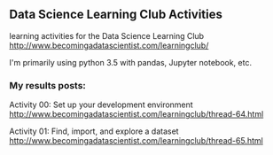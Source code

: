 ## Data Science Learning Club Activities
learning activities for the Data Science Learning Club http://www.becomingadatascientist.com/learningclub/

I'm primarily using python 3.5 with pandas, Jupyter notebook, etc.

### My results posts:

Activity 00: Set up your development environment
http://www.becomingadatascientist.com/learningclub/thread-64.html

Activity 01: Find, import, and explore a dataset
http://www.becomingadatascientist.com/learningclub/thread-65.html

